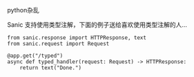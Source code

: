 python杂乱

Sanic 支持使用类型注解，下面的例子送给喜欢使用类型注解的人…

```
from sanic.response import HTTPResponse, text
from sanic.request import Request

@app.get("/typed")
async def typed_handler(request: Request) -> HTTPResponse:
    return text("Done.")
 
```